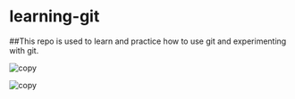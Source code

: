 # learning-git

##This repo is used to learn and practice how to use git and experimenting with git.

![copy](https://github.com/developerarunjena/learning-git/images/maxresdefault.jpg?raw=true)

![copy](https://github.com/developerarunjena/learning-git/images/employee.png?raw=true "Employee Data title")

